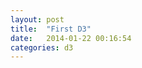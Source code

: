 ```yaml
---
layout: post
title:  "First D3"
date:   2014-01-22 00:16:54
categories: d3
---
```


<div class="first-chart"></div>
